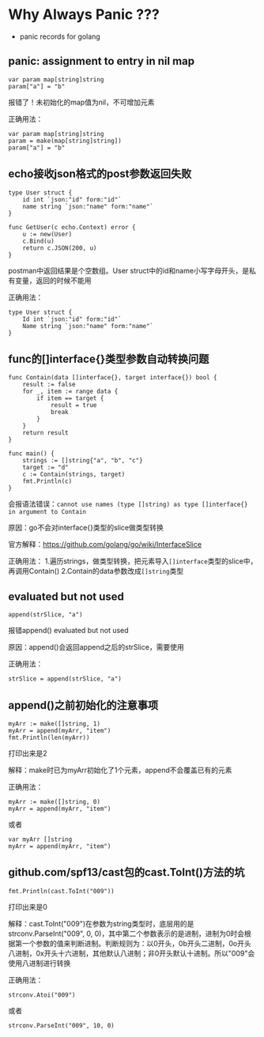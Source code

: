 # Why Always Panic ???

- panic records for golang

## panic: assignment to entry in nil map

```golang
var param map[string]string
param["a"] = "b"
```

报错了！未初始化的map值为nil，不可增加元素

正确用法：
```golang
var param map[string]string
param = make(map[string]string])
param["a"] = "b"
```

## echo接收json格式的post参数返回失败

```golang
type User struct {
    id int `json:"id" form:"id"`
    name string `json:"name" form:"name"`
}

func GetUser(c echo.Context) error {
    u := new(User)
    c.Bind(u)
    return c.JSON(200, u)
}
```

postman中返回结果是个空数组。User struct中的id和name小写字母开头，是私有变量，返回的时候不能用

正确用法：
```golang
type User struct {
    Id int `json:"id" form:"id"`
    Name string `json:"name" form:"name"`
}
```

## func的[]interface{}类型参数自动转换问题

```golang
func Contain(data []interface{}, target interface{}) bool {
    result := false
    for _, item := range data {
        if item == target {
            result = true
            break
        }
    }
    return result
}

func main() {
    strings := []string{"a", "b", "c"}
    target := "d"
    c := Contain(strings, target)
    fmt.Println(c)
}
```

会报语法错误：```cannot use names (type []string) as type []interface{} in argument to Contain```

原因：go不会对interface{}类型的slice做类型转换

官方解释：https://github.com/golang/go/wiki/InterfaceSlice

正确用法：
1.遍历strings，做类型转换，把元素导入```[]interface```类型的slice中，再调用Contain()
2.Contain的data参数改成```[]string```类型


## evaluated but not used

```golang
append(strSlice, "a")
```

报错append() evaluated but not used

原因：append()会返回append之后的strSlice，需要使用

正确用法：
```golang
strSlice = append(strSlice, "a")
```

## append()之前初始化的注意事项

```golang
myArr := make([]string, 1)
myArr = append(myArr, "item")
fmt.Println(len(myArr))
```

打印出来是2

解释：make时已为myArr初始化了1个元素，append不会覆盖已有的元素

正确用法：
```golang
myArr := make([]string, 0)
myArr = append(myArr, "item")
```
或者
```golang
var myArr []string
myArr = append(myArr, "item")
```

## github.com/spf13/cast包的cast.ToInt()方法的坑

```golang
fmt.Println(cast.ToInt("009"))
```

打印出来是0

解释：cast.ToInt("009")在参数为string类型时，底层用的是strconv.ParseInt("009", 0, 0)，其中第二个参数表示的是进制，进制为0时会根据第一个参数的值来判断进制。判断规则为：以0开头，0b开头二进制，0o开头八进制，0x开头十六进制，其他默认八进制；非0开头默认十进制。所以"009"会使用八进制进行转换

正确用法：
```golang 
strconv.Atoi("009")
```
或者
```golang 
strconv.ParseInt("009", 10, 0)
```

